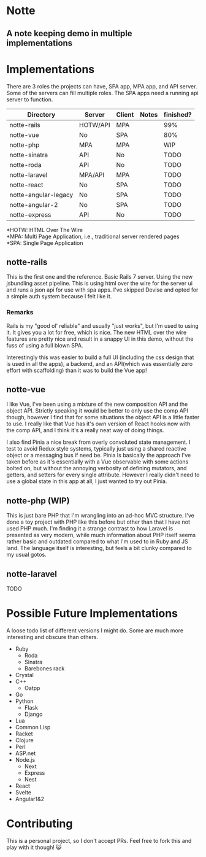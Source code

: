 # Notte
## A note keeping demo in multiple implementations

# Implementations
There are 3 roles the projects can have, SPA app, MPA app, and API server. Some of the servers can fill multiple roles. The SPA apps need a running api server to function.

|Directory|Server|Client|Notes|finished?|
|---------|------|------|-----|---------|
|notte-rails|HOTW/API|MPA||99%|
|notte-vue|No|SPA||80%|
|notte-php|MPA|MPA||WIP|
|notte-sinatra|API|No||TODO|
|notte-roda|API|No||TODO|
|notte-laravel|MPA/API|MPA||TODO|
|notte-react|No|SPA||TODO|
|notte-angular-legacy|No|SPA||TODO|
|notte-angular-2|No|SPA||TODO|
|notte-express|API|No||TODO|

*HOTW: HTML Over The Wire  
*MPA: Multi Page Application, i.e., traditional server rendered pages  
*SPA: Single Page Application  

## notte-rails
This is the first one and the reference. Basic Rails 7 server. Using the new jsbundling asset pipeline. This is using html over the wire for the server ui and runs a json api for use with spa apps. I've skipped Devise and opted for a simple auth system because I felt like it.

### Remarks

Rails is my "good ol' reliable" and usually "just works", but I'm used to using it. It gives you a lot for free, which is nice. The new HTML over the wire features are pretty nice and result in a snappy UI in this demo, without the fuss of using a full blown SPA.

Interestingly this was easier to build a full UI (including the css design that is used in all the apps), a backend, and an API(which was essentially zero effort with scaffolding) than it was to build the Vue app!

## notte-vue

I like Vue, I've been using a mixture of the new composition API and the object API. Strictly speaking it would be better to only use the comp API though, however I find that for some situations the object API is a little faster to use. I really like that Vue has it's own version of React hooks now with the comp API, and I think it's a really neat way of doing things.

I also find Pinia a nice break from overly convoluted state management. I test to avoid Redux style systems, typically just using a shared reactive object or a messaging bus if need be. Pinia Is basically the approach I've taken before as it's essentially with a Vue observable with some actions bolted on, but without the annoying verbosity of defining mutators, and getters, and setters for every single attribute. However I really didn't need to use a global state in this app at all, I just wanted to try out Pinia.

## notte-php (WIP)

This is just bare PHP that I'm wrangling into an ad-hoc MVC structure. I've done a toy project with PHP like this before but other than that I have not used PHP much. I'm finding it a strange contrast to how Laravel is presented as very modern, while much information about PHP itself seems rather basic and outdated compared to what I'm used to in Ruby and JS land. The language itself is interesting, but feels a bit clunky compared to my usual gotos.

## notte-laravel
TODO


# Possible Future Implementations

A loose todo list of different versions I might do. Some are much more interesting and obscure than others.

- Ruby
  - Roda
  - Sinatra
  - Barebones rack
- Crystal
- C++
  - Oatpp
- Go
- Python
  - Flask
  - Django
- Lua
- Common Lisp
- Racket
- Clojure
- Perl
- ASP.net
- Node.js
  - Next
  - Express
  - Nest
- React
- Svelte
- Angular1&2

# Contributing
This is a personal project, so I don't accept PRs. Feel free to fork this and play with it though! 😺
